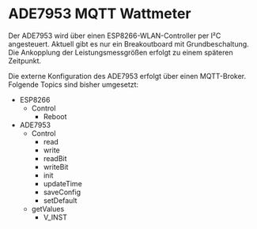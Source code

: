 # ADE7953 MQTT Wattmeter

Der ADE7953 wird über einen ESP8266-WLAN-Controller per I²C angesteuert.
Aktuell gibt es nur ein Breakoutboard mit Grundbeschaltung. 
Die Ankopplung der Leistungsmessgrößen erfolgt zu einem späteren Zeitpunkt.

Die externe Konfiguration des ADE7953 erfolgt über einen MQTT-Broker.
Folgende Topics sind bisher umgesetzt:

* ESP8266
  * Control
    * Reboot
* ADE7953
  * Control
    * read
    * write
    * readBit
    * writeBit
    * init
    * updateTime
    * saveConfig
    * setDefault
  * getValues
    * V_INST


